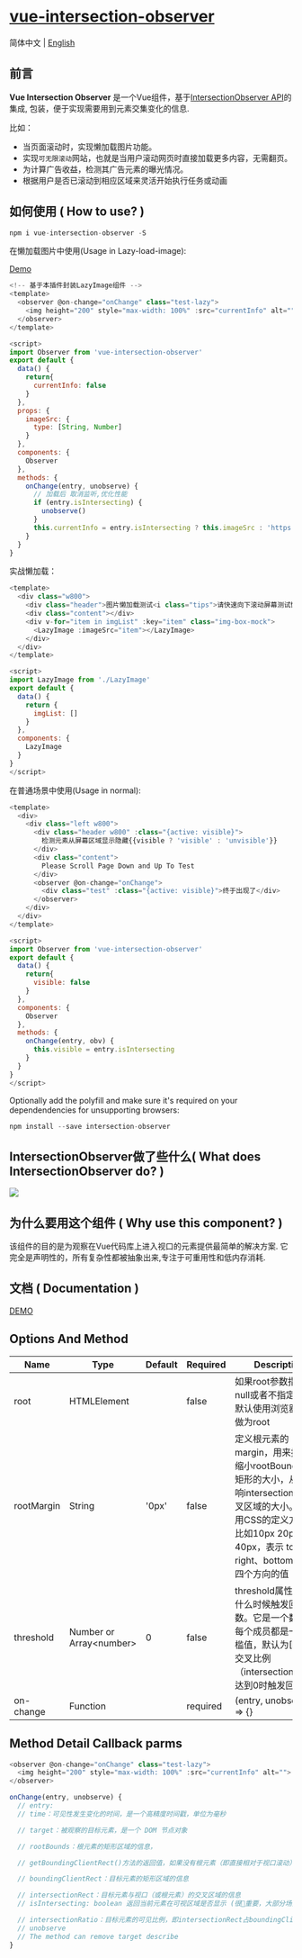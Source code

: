# [vue-intersection-observer](https://github.com/BiYuqi/vue-intersection-observer)

简体中文 | [English](https://github.com/BiYuqi/vue-intersection-observer/blob/master/README.md)

## 前言
**Vue Intersection Observer** 是一个Vue组件，基于[IntersectionObserver API](https://developer.mozilla.org/zh-CN/docs/Web/API/Intersection_Observer_API)的集成, 包装，便于实现需要用到元素交集变化的信息.

比如：
* 当页面滚动时，实现懒加载图片功能。
* 实现`可无限滚动`网站，也就是当用户滚动网页时直接加载更多内容，无需翻页。
* 为计算广告收益，检测其广告元素的曝光情况。
* 根据用户是否已滚动到相应区域来灵活开始执行任务或动画

## 如何使用 ( How to use? )

```js
npm i vue-intersection-observer -S
```

在懒加载图片中使用(Usage in Lazy-load-image):

[Demo](https://biyuqi.github.io/vue-intersection-observer/#/lazy-load)

```js
<!-- 基于本插件封装LazyImage组件 -->
<template>
  <observer @on-change="onChange" class="test-lazy">
    <img height="200" style="max-width: 100%" :src="currentInfo" alt="">
  </observer>
</template>

<script>
import Observer from 'vue-intersection-observer'
export default {
  data() {
    return{
      currentInfo: false
    }
  },
  props: {
    imageSrc: {
      type: [String, Number]
    }
  },
  components: {
    Observer
  },
  methods: {
    onChange(entry, unobserve) {
      // 加载后 取消监听,优化性能
      if (entry.isIntersecting) {
        unobserve()
      }
      this.currentInfo = entry.isIntersecting ? this.imageSrc : 'https://avatars2.githubusercontent.com/u/20992106?s=460&v=4'
    }
  }
}
```
实战懒加载：
```js
<template>
  <div class="w800">
    <div class="header">图片懒加载测试<i class="tips">请快速向下滚动屏幕测试懒加载</i></div>
    <div class="content"></div>
    <div v-for="item in imgList" :key="item" class="img-box-mock">
      <LazyImage :imageSrc="item"></LazyImage>
    </div>
  </div>
</template>

<script>
import LazyImage from './LazyImage'
export default {
  data() {
    return {
      imgList: []
    }
  },
  components: {
    LazyImage
  }
}
</script>
```

在普通场景中使用(Usage in normal):
```js
<template>
  <div>
    <div class="left w800">
      <div class="header w800" :class="{active: visible}">
        检测元素从屏幕区域显示隐藏{{visible ? 'visible' : 'unvisible'}}
      </div>
      <div class="content">
        Please Scroll Page Down and Up To Test
      </div>
      <observer @on-change="onChange">
        <div class="test" :class="{active: visible}">终于出现了</div>
      </observer>
    </div>
  </div>
</template>

<script>
import Observer from 'vue-intersection-observer'
export default {
  data() {
    return{
      visible: false
    }
  },
  components: {
    Observer
  },
  methods: {
    onChange(entry, obv) {
      this.visible = entry.isIntersecting
    }
  }
}
</script>
```

Optionally add the polyfill and make sure it's required on your dependendencies for unsupporting browsers:

```js
npm install --save intersection-observer
```

## IntersectionObserver做了些什么( What does IntersectionObserver do? )

![](http://loadingmore-1254319003.coscd.myqcloud.com/observe.png)

## 为什么要用这个组件 ( Why use this component? )

该组件的目的是为观察在Vue代码库上进入视口的元素提供最简单的解决方案. 它完全是声明性的，所有复杂性都被抽象出来,专注于可重用性和低内存消耗.

## 文档 ( Documentation )

[DEMO](https://biyuqi.github.io/vue-intersection-observer)

## Options And Method
Name | Type | Default | Required | Description
--------- | --------- | --------- | --------- | ---------
root | HTMLElement |   | false | 如果root参数指定为null或者不指定的时候默认使用浏览器视口做为root
rootMargin | String | '0px' | false | 定义根元素的margin，用来扩展或缩小rootBounds这个矩形的大小，从而影响intersectionRect交叉区域的大小。它使用CSS的定义方法，比如10px 20px 30px 40px，表示 top、right、bottom 和 left 四个方向的值
threshold | Number or Array\<number> | 0 | false | threshold属性决定了什么时候触发回调函数。它是一个数组，每个成员都是一个门槛值，默认为[0]，即交叉比例（intersectionRatio）达到0时触发回调函数
on-change |  Function | | required | (entry, unobserve) => {}

## Method Detail Callback parms
```js
<observer @on-change="onChange" class="test-lazy">
  <img height="200" style="max-width: 100%" :src="currentInfo" alt="">
</observer>

onChange(entry, unobserve) {
  // entry: 
  // time：可见性发生变化的时间，是一个高精度时间戳，单位为毫秒

  // target：被观察的目标元素，是一个 DOM 节点对象

  // rootBounds：根元素的矩形区域的信息，

  // getBoundingClientRect()方法的返回值，如果没有根元素（即直接相对于视口滚动），则返回null

  // boundingClientRect：目标元素的矩形区域的信息

  // intersectionRect：目标元素与视口（或根元素）的交叉区域的信息
  // isIntersecting: boolean 返回当前元素在可视区域是否显示 (很重要，大部分场景基于此字段判断)

  // intersectionRatio：目标元素的可见比例，即intersectionRect占boundingClientRect的比例，完全可见时为1，完全不可见时小于等于0
  // unobserve
  // The method can remove target describe
}
```
